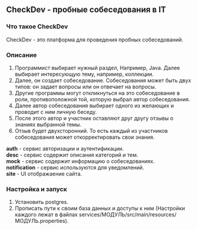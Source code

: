 ## CheckDev - пробные собеседования в IT

### Что такое CheckDev
CheckDev - это платформа для проведения пробных собеседований.

### Описание
1. Программист выбирает нужный раздел, Например, Java. Далее выбирает интересующую тему, например, коллекции.
2. Далее, он создает собеседование. Собеседования может быть двух типов: он задает вопросы или он отвечает на вопросы.
3. Другие программы могут откликнуться на это собеседование в роли, противоположной той, которую выбрал автор собеседования.
4. Далее автор собеседования выбирает одного из желающих и проводит с ним личную беседу.
5. После этого автор и участник оставляют друг другу отзывы о знаниях выбранной темы.
6. Отзыв будет двухсторонний. То есть каждый из участников собеседования может откорректировать свои знания.  

**auth** - сервис авторизации и аутентификации.  
**desc** - сервис содержит описания категорий и тем.  
**mock** - сервис содержит информацию о собеседованиях.  
**notification** - сервис используются для уведомлений.  
**site** - UI отображаение сайта.   
### Настройка и запуск  
1. Установить postgres.  
2. Прописать пути к своим база данных и доступы к ним (Настройки каждого лежат в файлах services/МОДУЛЬ/src/main/resources/МОДУЛЬ.properties).